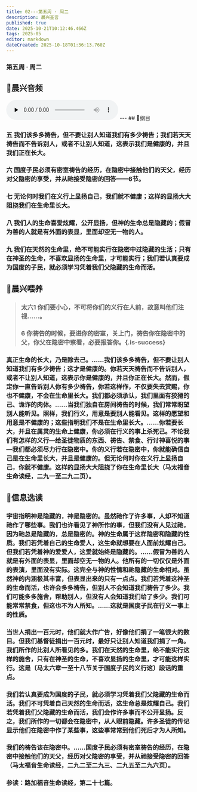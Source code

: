 ```yaml
---
title: 02---第五周 · 周二
description: 晨兴圣言
published: true
date: 2025-10-21T10:12:46.466Z
tags: 2025-05
editor: markdown
dateCreated: 2025-10-18T01:36:13.760Z
---
```


### 第五周 · 周二
## 🎵晨兴音频
<audio id="audio" controls="" preload="none">
      <source id="mp3" src="/2025-05/week5/week5day2.mp3">
</audio>
---
## 📖纲目

### 五    我们该多多祷告，但不要让别人知道我们有多少祷告；我们若天天祷告而不告诉别人，或者不让别人知道，这表示我们是健康的，并且我们正在长大。

### 六    国度子民必须有密室祷告的经历，在隐密中接触他们的天父，经历对父隐密的享受，并从祂接受隐密的回答——6节。

### 七    无论何时我们在义行上显扬自己，我们就不健康；这样的显扬大大阻挠我们在生命里长大。

### 八    我们人的生命喜爱炫耀，公开显扬，但神的生命总是隐藏的；假冒为善的人就是有外面的表显，里面却空无一物的人。

### 九    我们在天然的生命里，绝不可能实行在隐密中过隐藏的生活；只有在神圣的生命，不喜欢显扬的生命里，才可能实行；我们若认真要成为国度的子民，就必须学习凭着我们父隐藏的生命而活。

## 📖晨兴喂养

>### 太六1    你们要小心，不可将你们的义行在人前，故意叫他们注视……。
>
>### 6    你祷告的时候，要进你的密室，关上门，祷告你在隐密中的父，你父在隐密中察看，必要报答你。{.is-success}

### 真正生命的长大，乃是除去己。……我们该多多祷告，但不要让别人知道我们有多少祷告；这才是健康的。你若天天祷告而不告诉别人，或者不让别人知道，这表示你是健康的，并且你正在长大。然而，假定你一直告诉别人你有多少祷告，你若这样作，不仅要失去赏赐，你也不健康，不会在生命里长大。我们都必须承认，我们里面有狡猾的己、诡诈的肉体。……当我们独自在房间祷告的时候，我们常常盼望别人能听见。照样，我们行义，用意是要别人能看见。这样的愿望和用意是不健康的；这些指明我们不是在生命里长大。……你若要长大，并且在属灵的生命上健康，你必须在行义的事上杀死己。不论我们有怎样的义行—给圣徒物质的东西、祷告、禁食、行讨神喜悦的事—我们都必须尽力行在隐密中。你的义行若在隐密中，你就能确信自己是在生命里长大，并且是健康的。但无论何时你在义行上显扬自己，你就不健康。这样的显扬大大阻挠了你在生命里长大（马太福音生命读经，二九一至二九二页）。

## 📖信息选读

### 宇宙指明神是隐藏的，神是隐密的。虽然祂作了许多事，人却不知道祂作了哪些事。我们也许看见了神所作的事，但我们没有人见过祂，因为祂总是隐藏的，总是隐密的。神的生命属于这样隐密和隐藏的性质。我们若凭着自己的生命爱人，这生命就想要在人面前炫耀自己。但我们若凭着神的爱爱人，这爱就始终是隐藏的。……假冒为善的人就是有外面的表显，里面却空无一物的人。他所有的一切仅仅是外面的表演，里面没有实际。这完全与神的性情和祂隐藏的生命相对。虽然神的内涵极其丰富，但表显出来的只有一点点。我们若凭着这神圣的生命而活，也许会多多祷告，但别人不会知道我们祷告了多少。我们可能多多施舍，帮助别人，但没有人会知道我们给了多少。我们可能常常禁食，但这也不为人所知。……这就是国度子民在行义一事上的性质。

### 当世人捐出一百元时，他们就大作广告，好像他们捐了一笔很大的数目。但我们基督徒捐出一百元时，最好只让别人知道我们捐了一角。我们所作的比别人所看见的多。我们在天然的生命里，绝不能实行这样的施舍，只有在神圣的生命，不喜欢显扬的生命里，才可能这样实行。这是〔马太六章一至十八节关于国度子民的义行这〕段话的重点。

### 我们若认真要成为国度的子民，就必须学习凭着我们父隐藏的生命而活。我们不可凭着自己天然的生命而活，这生命总是炫耀自己。我们若凭着我们父隐藏的生命而活，我们会作许多事而不公开显扬。反之，我们所作的一切都会在隐密中，从人眼前隐藏。许多圣徒的传记显示他们在隐密中作了某些事，这些事常常到他们死后才为人所知。

### 我们的祷告该在隐密中。……国度子民必须有密室祷告的经历，在隐密中接触他们的天父，经历对父隐密的享受，并从祂接受隐密的回答（马太福音生命读经，二九二至二九三、二九五至二九六页）。

### 参读：路加福音生命读经，第二十七篇。
<!-- Google tag (gtag.js) -->
<script async src="https://www.googletagmanager.com/gtag/js?id=G-1P8709Z16T"></script>
<script>
  window.dataLayer = window.dataLayer || [];
  function gtag(){dataLayer.push(arguments);}
  gtag('js', new Date());

  gtag('config', 'G-1P8709Z16T');
</script>